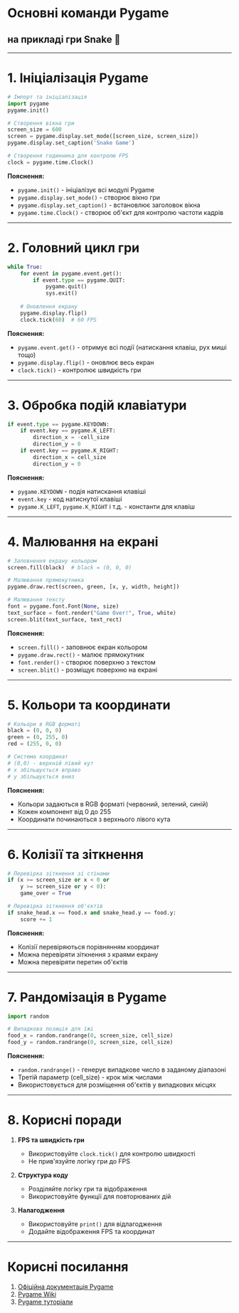 # Основні команди Pygame 
## на прикладі гри Snake 🐍

---

# 1. Ініціалізація Pygame

```python
# Імпорт та ініціалізація
import pygame
pygame.init()

# Створення вікна гри
screen_size = 600
screen = pygame.display.set_mode([screen_size, screen_size])
pygame.display.set_caption('Snake Game')

# Створення годинника для контролю FPS
clock = pygame.time.Clock()
```

**Пояснення:**
- `pygame.init()` - ініціалізує всі модулі Pygame
- `pygame.display.set_mode()` - створює вікно гри
- `pygame.display.set_caption()` - встановлює заголовок вікна
- `pygame.time.Clock()` - створює об'єкт для контролю частоти кадрів

---

# 2. Головний цикл гри

```python
while True:
    for event in pygame.event.get():
        if event.type == pygame.QUIT:
            pygame.quit()
            sys.exit()
    
    # Оновлення екрану
    pygame.display.flip()
    clock.tick(60)  # 60 FPS
```

**Пояснення:**
- `pygame.event.get()` - отримує всі події (натискання клавіш, рух миші тощо)
- `pygame.display.flip()` - оновлює весь екран
- `clock.tick()` - контролює швидкість гри

---

# 3. Обробка подій клавіатури

```python
if event.type == pygame.KEYDOWN:
    if event.key == pygame.K_LEFT:
        direction_x = -cell_size
        direction_y = 0
    if event.key == pygame.K_RIGHT:
        direction_x = cell_size
        direction_y = 0
```

**Пояснення:**
- `pygame.KEYDOWN` - подія натискання клавіші
- `event.key` - код натиснутої клавіші
- `pygame.K_LEFT`, `pygame.K_RIGHT` і т.д. - константи для клавіш

---

# 4. Малювання на екрані

```python
# Заповнення екрану кольором
screen.fill(black)  # black = (0, 0, 0)

# Малювання прямокутника
pygame.draw.rect(screen, green, [x, y, width, height])

# Малювання тексту
font = pygame.font.Font(None, size)
text_surface = font.render("Game Over!", True, white)
screen.blit(text_surface, text_rect)
```

**Пояснення:**
- `screen.fill()` - заповнює екран кольором
- `pygame.draw.rect()` - малює прямокутник
- `font.render()` - створює поверхню з текстом
- `screen.blit()` - розміщує поверхню на екрані

---

# 5. Кольори та координати

```python
# Кольори в RGB форматі
black = (0, 0, 0)
green = (0, 255, 0)
red = (255, 0, 0)

# Система координат
# (0,0) - верхній лівий кут
# x збільшується вправо
# y збільшується вниз
```

**Пояснення:**
- Кольори задаються в RGB форматі (червоний, зелений, синій)
- Кожен компонент від 0 до 255
- Координати починаються з верхнього лівого кута

---

# 6. Колізії та зіткнення

```python
# Перевірка зіткнення зі стінами
if (x >= screen_size or x < 0 or 
    y >= screen_size or y < 0):
    game_over = True

# Перевірка зіткнення об'єктів
if snake_head.x == food.x and snake_head.y == food.y:
    score += 1
```

**Пояснення:**
- Колізії перевіряються порівнянням координат
- Можна перевіряти зіткнення з краями екрану
- Можна перевіряти перетин об'єктів

---

# 7. Рандомізація в Pygame

```python
import random

# Випадкова позиція для їжі
food_x = random.randrange(0, screen_size, cell_size)
food_y = random.randrange(0, screen_size, cell_size)
```

**Пояснення:**
- `random.randrange()` - генерує випадкове число в заданому діапазоні
- Третій параметр (cell_size) - крок між числами
- Використовується для розміщення об'єктів у випадкових місцях

---

# 8. Корисні поради

1. **FPS та швидкість гри**
   - Використовуйте `clock.tick()` для контролю швидкості
   - Не прив'язуйте логіку гри до FPS

2. **Структура коду**
   - Розділяйте логіку гри та відображення
   - Використовуйте функції для повторюваних дій

3. **Налагодження**
   - Використовуйте `print()` для відлагодження
   - Додайте відображення FPS та координат

---

# Корисні посилання

1. [Офіційна документація Pygame](https://www.pygame.org/docs/)
2. [Pygame Wiki](https://www.pygame.org/wiki/)
3. [Pygame туторіали](https://pygame.readthedocs.io/en/latest/index.html)
